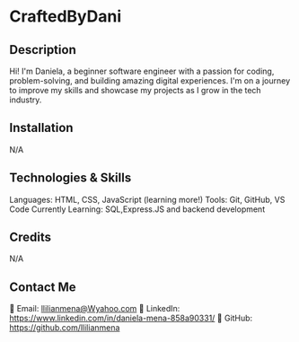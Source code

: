 # CraftedByDani

## Description
Hi! I'm Daniela, a beginner software engineer with a passion for coding, problem-solving, and building amazing digital experiences. I'm on a journey to improve my skills and showcase my projects as I grow in the tech industry. 

## Installation

N/A

## Technologies & Skills
Languages: HTML, CSS, JavaScript (learning more!)
Tools: Git, GitHub, VS Code
Currently Learning: SQL,Express.JS  and backend development


## Credits

N/A


## Contact Me

📧 Email: llilianmena@Wyahoo.com
🔗 LinkedIn: https://www.linkedin.com/in/daniela-mena-858a90331/
📂 GitHub: https://github.com/llilianmena
